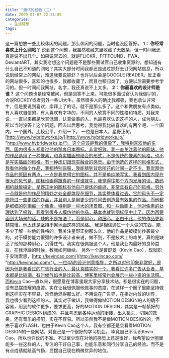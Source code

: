 ```yaml
---
title: "面试的经验（二）"
date: 2009-01-07 22:31:09
categories:
  - 生活随想
tags:
---
```


这一篇想放一些比较休闲的问题，那么休闲的问题，当时也没回答好。 **1： 你经常喜欢上什么网站？** 说到这个问题，我虽然收藏夹里收藏了无数条，但一时间我还真是说不出几个。如果说常去的，就是FLICKR，FFFFOUND，FWA，DeviantART。其实我老想这个问题是不是那些面试官自己收集资源的，想知道有什么自己不知道的网站？其实大部分时间我都还是通过抓虾去订阅网站信息，所以说到经常上的网站，难道我要说抓虾？也许以后会是GOOGLE READER。反正看的网站很多，喜欢的也很多，我都收藏了，而且也都归类了，方便以后需要参考学习的。但一时间问我网址，名字，我还真说不上太多。 **2： 你最喜欢的设计师是谁？** 这个问题也是经常被问，但是回答不上来。可能很多面试官认为我做UI的，会说ROCKEY或者另外一些UI大牛。虽然很多人的确比我都强，我也承认非常牛，但是要说到喜欢，崇拜上了的话，就不是那么多了。这个和做朋友有点类似。有人喜欢自信的，有人喜欢有才华的，不同的人欣赏不同的性格和特质。对我来说，一直以来都是欣赏低调，认真做事的人，也最喜欢认识这样的人，成为朋友。所以当时没答上这个问题，回去以后思考，我觉得我比较喜欢的有两个吧，一个国内，一个国外，比较公平，介绍一下。 一位是日本人，星野正树，[http://www.hybridworks.jp/](http://www.hybridworks.jp/ "http://www.hybridworks.jp/")。这个应该是我的偶像了，我特别喜欢他的东西。国内很多人都看过他的那套日本图标，非常细致。我一直关注着他的网站，他的作品选用了一种像素，和真实插画想结合的形式，不是传统的像素的风格，也不是写实插画的风格。有一种虚幻跟现实融合的感觉。由于他选的这样的风格形式，我看他的每个作品，我都特别佩服，我能猜到背后所花的时间一定不少。我崇拜他作品的原因有两点，一点是我觉得它的图标，并不是单纯地写实。我看到国内现在很大的风气是，图标谁画得跟真的一样谁就牛，我觉得往那个方向发展的话，数码相机就能搞定。星野正树的图标有他自己提炼的痕迹，非常具有自己的风格。另外一点就是他的作品的精妙之处全都体现在细节，其实整体看过去，它的风头不一定能抢过一些更炫的作品，并且别人是用更少的时间去创造最有效果的作品。而他都是细细的刻画每一个像素，特别是一些大的场景图，和一些动画上，他对像素的处理达到了极致。我看到很多人模仿他的作品，基本也就到图标便中止了。因为再要画到大场景的话，缺的不是技法了，而是耐心，和细心。正由于此，他的作品更新非常慢，他太还是坚持不懈地画这样的风格。 我是相信通过一个人做的东西，能多少了解一些他的性格的。我关注星野正树那么久，他的作品是被模仿抄袭最少的，对于模仿能力很强的许多设计者来说，做不到，不是技术上的难关。真的是缺乏了他的那种耐心，沉得住气。我实在很佩服这个人。他是我业内最好的良师益友，在我浮躁的时候，教我如何继续。 另外一个是曹舒旻（Kevin Cao），现就职于安瑞索思，[http://kevincao.com/](http://kevincao.com/ "http://kevincao.com/")。一位4A的设计创意指导，之所以对他印象非常好，是因为他是我看过的广告行业的人，最认真踏实的一个。我看过许多广告从业者，基本都是比较潮，有时候气焰也是比较高，博客里经常也会展示一些小资的生活照。而Kevin Cao一直以来，很愿意在博客里跟大家分享技术贴，都是很实在的问题，没有显摆炫耀的痕迹。实在让我很佩服他做事的态度，在这样一个圈子里能坚持做到这样实在不容易，难怪他混得那么好。不用说在广告界，在相对内敛的UI界，我也很少看到这样的人。其实对于做UI，我做得做MOTION DESIGN的人的确不容易，用到的软件更多，要求更高，好的MOTION DESIGN，其实是一帧帧好的GRAPHIC DESIGN组成的，并且考虑到各种运动的衔接，出入镜头，切换的效果，还有音乐的搭配，实在不容易。所以虽然我不是做MOTION DESIGN的，但由于喜欢FLASH，也由于Kevin Cao这个人，我有空都还是会看看MOTION DESIGN的一些网站，对自己是一个很好的学习机会。 毕竟自己不认识Kevin Cao，所以也许说的不准。不过至少现在对他的感觉上还是很好，我希望设计圈里能多一些这样的人，专注的干好自己事，也能乐意和同行分享自己的经验。而不是有点成绩就趾高气扬，显摆自己现在稍微优异的地位。